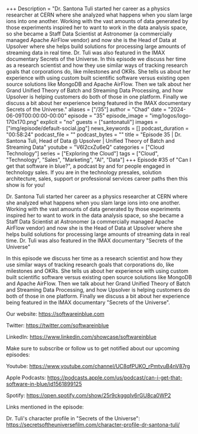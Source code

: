 +++
Description = "Dr. Santona Tuli started her career as a physics researcher at CERN where she analyzed what happens when you slam large ions into one another.  Working with the vast amounts of data generated by those experiments inspired her to want to work in the data analysis space, so she became a Staff Data Scientist at Astronomer (a commercially managed Apache AirFlow vendor) and now she is the Head of Data at Upsolver where she helps build solutions for processing large amounts of streaming data in real time. Dr. Tuli was also featured in the IMAX documentary Secrets of the Universe. In this episode we discuss her time as a research scientist and how they use similar ways of tracking research goals that corporations do, like milestones and OKRs. She tells us about her experience with using custom built scientific software versus existing open source solutions like MongoDB and Apache AirFlow. Then we talk about her Grand Unified Theory of Batch and Streaming Data Processing, and how Upsolver is helping customers do both of those in one platform. Finally we discuss a bit about her experience being featured in the IMAX documentary Secrets of the Universe."
aliases = ["/35"]
author = "Chad"
date = "2024-06-09T00:00:00-00:00"
episode = "35"
episode_image = "img/logos/logo-170x170.png"
explicit = "no"
guests = ["santonatuli"]
images = ["img/episode/default-social.jpg"]
news_keywords = []
podcast_duration = "00:58:24"
podcast_file = ""
podcast_bytes = ""
title = "Episode 35 | Dr. Santona Tuli, Head of Data @ Upsolver | Unified Theory of Batch and Streaming Data"
youtube = "V6l2cxZu6eQ"
categories = ["Cloud Technology"]
series = ["Exploring the Cloud"]
tags = ["Cloud", "Technology", "Sales", "Marketing", "AI", "Data"]
+++
Episode #35 of "Can I get that software in blue?", a podcast by and for people engaged in technology sales. If you are in the technology presales, solution architecture, sales, support or professional services career paths then this show is for you!

Dr. Santona Tuli started her career as a physics researcher at CERN where she analyzed what happens when you slam large ions into one another. Working with the vast amounts of data generated by those experiments inspired her to want to work in the data analysis space, so she became a Staff Data Scientist at Astronomer (a commercially managed Apache AirFlow vendor) and now she is the Head of Data at Upsolver where she helps build solutions for processing large amounts of streaming data in real time. Dr. Tuli was also featured in the IMAX documentary "Secrets of the Universe"

In this episode we discuss her time as a research scientist and how they use similar ways of tracking research goals that corporations do, like milestones and OKRs. She tells us about her experience with using custom built scientific software versus existing open source solutions like MongoDB and Apache AirFlow. Then we talk about her Grand Unified Theory of Batch and Streaming Data Processing, and how Upsolver is helping customers do both of those in one platform. Finally we discuss a bit about her experience being featured in the IMAX documentary "Secrets of the Universe".

Our website: https://softwareinblue.com

Twitter: https://twitter.com/softwareinblue

LinkedIn: https://www.linkedin.com/showcase/softwareinblue

Make sure to subscribe or follow us to get notified about our upcoming episodes:

Youtube: https://www.youtube.com/channel/UC8qfPUKO_rPmtvuB4nV87rg

Apple Podcasts: https://podcasts.apple.com/us/podcast/can-i-get-that-software-in-blue/id1561899125

Spotify: https://open.spotify.com/show/25r9ckggqIv6rGU8ca0WP2

Links mentioned in the episode:

Dr. Tuli's character profile in "Secrets of the Universe": https://secretsoftheuniversefilm.com/character-profile-dr-santona-tuli/
